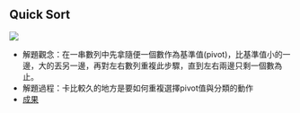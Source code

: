 ## Quick Sort
![](/Homework/images/quicksort.png)
* 解題觀念：在一串數列中先拿隨便一個數作為基準值(pivot)，比基準值小的一邊，大的丟另一邊，再對左右數列重複此步驟，直到左右兩邊只剩一個數為止。
* 解題過程：卡比較久的地方是要如何重複選擇pivot值與分類的動作
* [成果](https://github.com/tonyforreal/Tony-learning-note/blob/master/Homework/QuickSort.ipynb)
